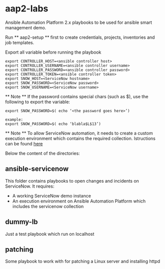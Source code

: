 aap2-labs
=========

Ansible Automation Platform 2.x playbooks to be used for ansible smart management demo.

Run ** aap2-setup ** first to create credentials, projects, inventories and job templates.

Export all variable before running the playbook

```
export CONTROLLER_HOST=<ansible controller host>
export CONTROLLER_USERNAME=<ansible controller username>
export CONTROLLER_PASSWORD=<ansible controller password>
export CONTROLLER_TOKEN=<ansible controller token>
export SNOW_HOST=<ServiceNow hostname>
export SNOW_PASSWORD=<ServiceNow password>
export SNOW_USERNAME=<ServiceNow username>
```

** Note **
If the password contains special chars (such as $), use the following to export the variable:
```
export SNOW_PASSWORD=$( echo ‘<the password goes here>’)

example:
export SNOW_PASSWORD=$( echo ‘blabla$L$13’)
```

** Note **
To allow ServiceNow automation, it needs to create a custom execution environment which contains the required collection.
Istructions can be found [here](https://github.com/maxaquino/aap2-labs/blob/main/docs/ee_build_for_snow.md)

Below the content of the directories:

## ansible-servicenow
This folder contains playbooks to open changes and incidents on ServiceNow.
It requires:
- A working ServiceNow demo instance
- An execution environment on Ansible Automation Platform which includes the servicenow collection 

## dummy-lb
Just a test playbook which run on localhost

## patching
Some playbook to work with for patching a Linux server and installing httpd

